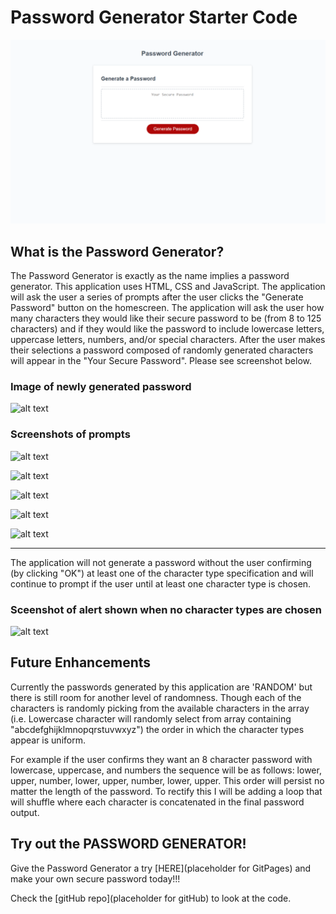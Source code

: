 # Password Generator Starter Code

![Password Generator start screen](./assets/images/start-screen.png )

## What is the Password Generator?

The Password Generator is exactly as the name implies a password generator. This application uses HTML, CSS and JavaScript. The application will ask the user a series of prompts after the user clicks the "Generate Password" button on the homescreen. The application will ask the user how many characters they would like their secure password to be (from 8 to 125 characters) and if they would like the password to include lowercase letters, uppercase letters, numbers, and/or special characters. After the user makes their selections a password composed of randomly generated characters will appear in the "Your Secure Password". Please see screenshot below.

### Image of newly generated password

![alt text](https://github.com/jmarshall/password-generator/assets/images/alert-message.png "Password Generate complete")

### Screenshots of prompts

![alt text](https://github.com/jmarshall/password-generator/assets/images/character-length.png "Prompt character length")

![alt text](https://github.com/jmarshall/password-generator/assets/images/lowercase.png "Confirm lowercase letters")

![alt text](https://github.com/jmarshall/password-generator/assets/images/uppercase.png "Confirm uppercase letters")

![alt text](https://github.com/jmarshall/password-generator/assets/images/numbers.png "Confirm numbers")

![alt text](https://github.com/jmarshall/password-generator/assets/images/special.png "Confirm special characters")

----------------------------------------------------------------------------------------------------------------------------------------------------------

The application will not generate a password without the user confirming (by clicking "OK") at least one of the character type specification and will continue to prompt if the user until at least one character type is chosen. 

### Sceenshot of alert shown when no character types are chosen

![alt text](https://github.com/jmarshall/password-generator/assets/images/alert-message.png "Password Generate complete")


## Future Enhancements

Currently the passwords generated by this application are 'RANDOM' but there is still room for another level of randomness. Though each of the characters is randomly picking from the available characters in the array (i.e. Lowercase character will randomly select from array containing "abcdefghijklmnopqrstuvwxyz") the order in which the character types appear is uniform. 

For example if the user confirms they want an 8 character password with lowercase, uppercase, and numbers the sequence will be as follows: lower, upper, number, lower, upper, number, lower, upper. This order will persist no matter the length of the password. To rectify this I will be adding a loop that will shuffle where each character is concatenated in the final password output. 

## Try out the PASSWORD GENERATOR!

Give the Password Generator a try [HERE](placeholder for GitPages) and make your own secure password today!!!

Check the [gitHub repo](placeholder for gitHub)  to look at the code.


